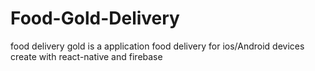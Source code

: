 # Food-Gold-Delivery
food delivery gold is a application food delivery for ios/Android devices create with react-native and firebase
